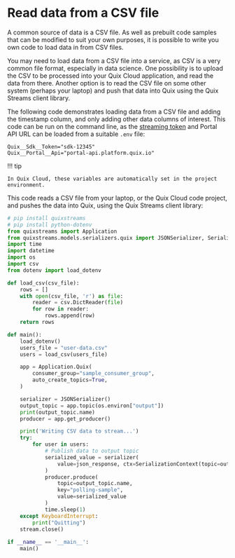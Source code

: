 # Read data from a CSV file

A common source of data is a CSV file. As well as prebuilt code samples that can be modified to suit your own purposes, it is possible to write you own code to load data in from CSV files. 

You may need to load data from a CSV file into a service, as CSV is a very common file format, especially in data science. One possibility is to upload the CSV to be processed into your Quix Cloud application, and read the data from there. Another option is to read the CSV file on some other system (perhaps your laptop) and push that data into Quix using the Quix Streams client library.

The following code demonstrates loading data from a CSV file and adding the timestamp column, and only adding other data columns of interest. This code can be run on the command line, as the [streaming token](../../develop/authentication/streaming-token.md) and Portal API URL can be loaded from a suitable `.env` file:

```
Quix__Sdk__Token="sdk-12345"
Quix__Portal__Api="portal-api.platform.quix.io"
```

!!! tip

    In Quix Cloud, these variables are automatically set in the project environment.

This code reads a CSV file from your laptop, or the Quix Cloud code project, and pushes the data into Quix, using the Quix Streams client library:

``` python 
# pip install quixstreams
# pip install python-dotenv
from quixstreams import Application
from quixstreams.models.serializers.quix import JSONSerializer, SerializationContext
import time
import datetime
import os
import csv
from dotenv import load_dotenv

def load_csv(csv_file):
    rows = []
    with open(csv_file, 'r') as file:
        reader = csv.DictReader(file)
        for row in reader:
            rows.append(row)
    return rows

def main():
    load_dotenv()
    users_file = "user-data.csv"
    users = load_csv(users_file)

    app = Application.Quix(
        consumer_group="sample_consumer_group",
        auto_create_topics=True,
    )

    serializer = JSONSerializer()
    output_topic = app.topic(os.environ["output"])
    print(output_topic.name)
    producer = app.get_producer()

    print('Writing CSV data to stream...')
    try:
        for user in users:
            # Publish data to output topic
            serialized_value = serializer(
                value=json_response, ctx=SerializationContext(topic=output_topic.name)
            )
            producer.produce(
                topic=output_topic.name,
                key="polling-sample",
                value=serialized_value
            )
            time.sleep(1)
    except KeyboardInterrupt:        
        print("Quitting")
    stream.close()
    
if __name__ == '__main__':
    main()
```
